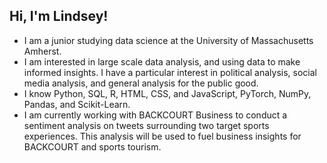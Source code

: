 ## Hi, I'm Lindsey! 

- I am a junior studying data science at the University of Massachusetts Amherst.
- I am interested in large scale data analysis, and using data to make informed insights. I have a particular interest in political analysis, social media analysis, and general analysis for the public good. 
- I know Python, SQL, R, HTML, CSS, and JavaScript, PyTorch, NumPy, Pandas, and Scikit-Learn. 
- I am currently working with BACKCOURT Business to conduct a sentiment analysis on tweets surrounding two target sports experiences. This analysis will be used to fuel business insights for BACKCOURT and sports tourism. 
